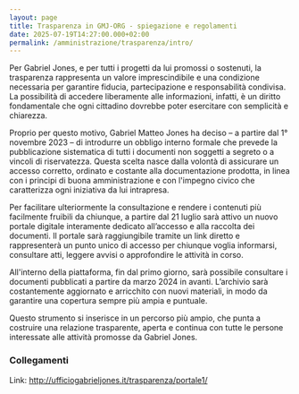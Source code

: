 ```yaml
---
layout: page
title: Trasparenza in GMJ-ORG - spiegazione e regolamenti
date: 2025-07-19T14:27:00.000+02:00
permalink: /amministrazione/trasparenza/intro/
---
```

Per Gabriel Jones, e per tutti i progetti da lui promossi o sostenuti, la trasparenza rappresenta un valore imprescindibile e una condizione necessaria per garantire fiducia, partecipazione e responsabilità condivisa. La possibilità di accedere liberamente alle informazioni, infatti, è un diritto fondamentale che ogni cittadino dovrebbe poter esercitare con semplicità e chiarezza.

Proprio per questo motivo, Gabriel Matteo Jones ha deciso – a partire dal 1° novembre 2023 – di introdurre un obbligo interno formale che prevede la pubblicazione sistematica di tutti i documenti non soggetti a segreto o a vincoli di riservatezza. Questa scelta nasce dalla volontà di assicurare un accesso corretto, ordinato e costante alla documentazione prodotta, in linea con i principi di buona amministrazione e con l'impegno civico che caratterizza ogni iniziativa da lui intrapresa.

Per facilitare ulteriormente la consultazione e rendere i contenuti più facilmente fruibili da chiunque, a partire dal 21 luglio sarà attivo un nuovo portale digitale interamente dedicato all’accesso e alla raccolta dei documenti. Il portale sarà raggiungibile tramite un link diretto e rappresenterà un punto unico di accesso per chiunque voglia informarsi, consultare atti, leggere avvisi o approfondire le attività in corso.

All'interno della piattaforma, fin dal primo giorno, sarà possibile consultare i documenti pubblicati a partire da marzo 2024 in avanti. L’archivio sarà costantemente aggiornato e arricchito con nuovi materiali, in modo da garantire una copertura sempre più ampia e puntuale.

Questo strumento si inserisce in un percorso più ampio, che punta a costruire una relazione trasparente, aperta e continua con tutte le persone interessate alle attività promosse da Gabriel Jones.












### Collegamenti

Link: http://ufficiogabrieljones.it/trasparenza/portale1/
